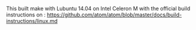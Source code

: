This built make with Lubuntu 14.04 on Intel Celeron M with the official build instructions on : https://github.com/atom/atom/blob/master/docs/build-instructions/linux.md
